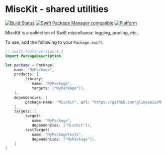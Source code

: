 # MiscKit - shared utilities

[![Build Status](https://github.com/glimpseio/MiscKit/workflows/MiscKit%20CI/badge.svg?branch=main)](https://github.com/glimpseio/MiscKit/actions)
[![Swift Package Manager compatible](https://img.shields.io/badge/SPM-compatible-brightgreen.svg)](https://github.com/apple/swift-package-manager)
[![Platform](https://img.shields.io/badge/Platforms-macOS%20|%20iOS%20|%20tvOS%20|%20watchOS%20|%20Linux-lightgrey.svg)](https://github.com/glimpseio/MisMisc)

MiscKit is a collection of Swift miscellanea: logging, pooling, etc..

To use, add the following to your `Package.swift`:

```swift
// swift-tools-version:5.3
import PackageDescription

let package = Package(
    name: "MyPackage",
    products: [
        .library(
            name: "MyPackage",
            targets: ["MyPackage"]),
    ],
    dependencies: [
        .package(name: "MiscKit", url: "https://github.com/glimpseio/MiscKit.git", .branch("main")),
    ],
    targets: [
        .target(
            name: "MyPackage",
            dependencies: ["MiscKit"]),
        .testTarget(
            name: "MyPackageTests",
            dependencies: ["MyPackage"]),
    ]
)
```

